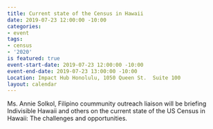 ```yaml
---
title: Current state of the Census in Hawaii
date: 2019-07-23 12:00:00 -10:00
categories:
- event
tags:
- census
- '2020'
is featured: true
event-start-date: 2019-07-23 12:00:00 -10:00
event-end-date: 2019-07-23 13:00:00 -10:00
Location: Impact Hub Honolulu, 1050 Queen St.  Suite 100
layout: calendar
---
```


Ms. Annie Solkol, Filipino coummunity outreach liaison will be briefing Indivisible Hawaii and others on the current state of the US Census in Hawaii: The challenges and opportunities.